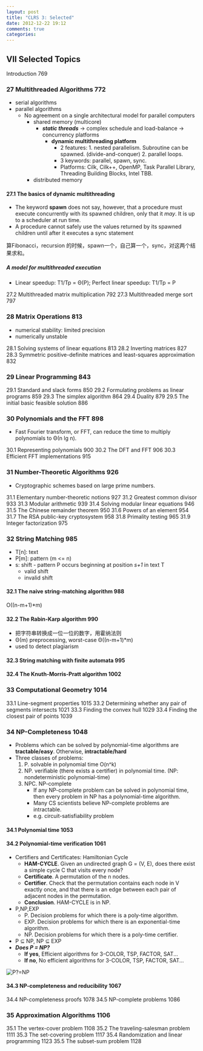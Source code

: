 ```yaml
---
layout: post
title: "CLRS 3: Selected"
date: 2012-12-22 19:12
comments: true
categories: 
---
```


## VII Selected Topics
Introduction 769
### 27 Multithreaded Algorithms 772

- serial algorithms
- parallel algorithms
	- No agreement on a single architectural model for parallel computers
		- shared memory (multicore)
			- ***static threads*** -> complex schedule and load-balance -> concurrency platforms
				- **dynamic multithreading platform**
					- 2 features: 1. nested parallelism. Subroutine can be spawned. (divide-and-conquer) 2. parallel loops.
					- 3 keywords: parallel, spawn, sync.
					- Platforms: Cilk, Cilk++, OpenMP, Task Parallel Library, Threading Building Blocks, Intel TBB.
		- distributed memory

#### 27.1 The basics of dynamic multithreading 

- The keyword **spawn** does not say, however, that a procedure must execute concurrently with its spawned children, only that it _may_. It is up to a scheduler at run time.
- A procedure cannot safely use the values returned by its spawned children until after it executes a sync statement

算Fibonacci，recursion 的时候，spawn一个，自己算一个，sync，对这两个结果求和。

##### A model for multithreaded execution

- Linear speedup: T1/Tp = Θ(P); Perfect linear speedup: T1/Tp = P

27.2 Multithreaded matrix multiplication 792 
27.3 Multithreaded merge sort 797
### 28 Matrix Operations 813

- numerical stability: limited precision
- numerically unstable

28.1 Solving systems of linear equations 813
28.2 Inverting matrices 827
28.3 Symmetric positive-definite matrices and least-squares approximation 832
### 29 Linear Programming 843
29.1 Standard and slack forms 850
29.2 Formulating problems as linear programs 859 29.3 The simplex algorithm 864
29.4 Duality 879
29.5 The initial basic feasible solution 886
### 30 Polynomials and the FFT 898

- Fast Fourier transform, or FFT, can reduce the time to multiply polynomials to Θ(n lg n).

30.1 Representing polynomials 900 30.2 The DFT and FFT 906
30.3 Efficient FFT implementations 915
### 31 Number-Theoretic Algorithms 926

- Cryptographic schemes based on large prime numbers.

31.1 Elementary number-theoretic notions 927 
31.2 Greatest common divisor 933
31.3 Modular arithmetic 939
31.4 Solving modular linear equations 946 
31.5 The Chinese remainder theorem 950
31.6 Powers of an element 954
31.7 The RSA public-key cryptosystem 958
31.8 Primality testing 965
31.9 Integer factorization 975

### 32 String Matching 985

- T[n]: text
- P[m]: pattern (m <= n)
- s: shift - pattern P occurs beginning at position _s+1_ in text T
	- valid shift
	- invalid shift

#### 32.1 The naive string-matching algorithm 988 

O((n-m+1)*m)

#### 32.2 The Rabin-Karp algorithm 990

- 把字符串转换成一位一位的数字，用霍纳法则
- Θ(m) preprocessing, worst-case Θ((n-m+1)*m)
- used to detect plagiarism 

#### 32.3 String matching with finite automata 995
#### 32.4 The Knuth-Morris-Pratt algorithm 1002
### 33 Computational Geometry 1014
33.1 Line-segment properties 1015
33.2 Determining whether any pair of segments intersects 1021 33.3 Finding the convex hull 1029
33.4 Finding the closest pair of points 1039
### 34 NP-Completeness 1048

- Problems which can be solved by polynomial-time algorithms are **tractable/easy**. Otherwise, **intractable/hard**
- Three classes of problems:
	1. P.	solvable in polynomial time O(n^k)
	2. NP.	verifiable (there exists a certifier) in polynomial time. (NP: nondeterministic polynomial-time)
	3. NPC.	NP-complete 
		- If any NP-complete problem can be solved in polynomial time, then every problem in NP has a polynomial-time algorithm.
		- Many CS scientists believe NP-complete problems are intractable.
		- e.g. circuit-satisfiability problem
		
#### 34.1 Polynomial time 1053
#### 34.2 Polynomial-time verification 1061

- Certifiers and Certificates:  Hamiltonian Cycle
	- **HAM-CYCLE**.  Given an undirected graph G = (V, E), does there exist a simple cycle C that visits every node?
	- **Certificate**.  A permutation of the n nodes.
	- **Certifier**.  Check that the permutation contains each node in V exactly once, and that there is an edge between each pair of adjacent nodes in the permutation.
	- **Conclusion**.  HAM-CYCLE is in NP.
- P,NP,EXP
	- P. Decision problems for which there is a poly-time algorithm.
	- EXP.  Decision problems for which there is an exponential-time algorithm.
	- NP.  Decision problems for which there is a poly-time certifier.
- P ⊆ NP, NP ⊆ EXP
- ***Does P = NP?***
	- **If yes**, Efficient algorithms for 3-COLOR, TSP, FACTOR, SAT...
	- **If no**, No efficient algorithms for 3-COLOR, TSP, FACTOR, SAT...

![P?=NP](http://upload.wikimedia.org/wikipedia/commons/a/a0/P_np_np-complete_np-hard.svg)


#### 34.3 NP-completeness and reducibility 1067 
34.4 NP-completeness proofs 1078
34.5 NP-complete problems 1086

### 35 Approximation Algorithms 1106
35.1 The vertex-cover problem 1108
35.2 The traveling-salesman problem 1111
35.3 The set-covering problem 1117
35.4 Randomization and linear programming 1123 35.5 The subset-sum problem 1128